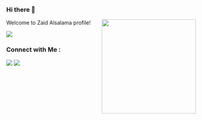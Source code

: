 ### Hi there 👋
<img width="250" align="right" src="https://c.tenor.com/_DOBjnGspYAAAAAM/code-coding.gif">


  Welcome to Zaid Alsalama profile!


<!-- Typing SVG by DenverCoder1 - https://github.com/DenverCoder1/readme-typing-svg -->
 <a href="https://github.com/DenverCoder1/readme-typing-svg"><img src="https://readme-typing-svg.herokuapp.com/?lines=Always%20learning%20new%20things&font=Fira%20Code&center=true&width=440&height=45&color=f75c7e&vCenter=true&size=22"></a>
</p> 


### Connect with Me :

<a href="https://www.linkedin.com/in/%D8%A3%D8%B3%D8%A7%D9%85%D8%A9-osa-%D8%B9%D8%A8%D8%AF-%D8%A7%D9%84%D8%B1%D8%AD%D9%85%D9%86-967038280?lipi=urn%3Ali%3Apage%3Ad_flagship3_profile_view_base_contact_details%3BUIf83VTPTcO03UYz5O5EQw%3D%3D" target="_blank"><img src="https://img.shields.io/badge/-Zaid%20Alsalama-0077B5?style=for-the-badge&logo=Linkedin&logoColor=white"/></a>
<a href="https://t.me/ramzy20a" target="_blank"><img src="https://img.shields.io/badge/-Zaid%20Alsalama-0077B5?style=for-the-badge&logo=Telegram&logoColor=white"/></a>






<!--
**osamaAlsalama/osamaAlsalama** is a ✨ _special_ ✨ repository because its `README.md` (this file) appears on your GitHub profile.

Here are some ideas to get you started:

- 🔭 I’m currently working on ...
- 🌱 I’m currently learning ...
- 👯 I’m looking to collaborate on ...
- 🤔 I’m looking for help with ...
- 💬 Ask me about ...
- 📫 How to reach me: ...
- 😄 Pronouns: ...
- ⚡ Fun fact: ...
-->

